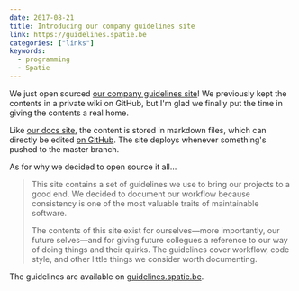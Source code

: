 ```yaml
---
date: 2017-08-21
title: Introducing our company guidelines site
link: https://guidelines.spatie.be
categories: ["links"]
keywords:
  - programming
  - Spatie
---
```


We just open sourced [our company guidelines site](https://guidelines.spatie.be)! We previously kept the contents in a private wiki on GitHub, but I'm glad we finally put the time in giving the contents a real home.

Like [our docs site](https://github.com/spatie/docs.spatie.be), the content is stored in markdown files, which can directly be edited [on GitHub](https://github.com/spatie/guidelines.spatie.be). The site deploys whenever something's pushed to the master branch.

As for why we decided to open source it all...

> This site contains a set of guidelines we use to bring our projects to a good end. We decided to document our workflow because consistency is one of the most valuable traits of maintainable software.
>
> The contents of this site exist for ourselves—more importantly, our future selves—and for giving future collegues a reference to our way of doing things and their quirks. The guidelines cover workflow, code style, and other little things we consider worth documenting.

The guidelines are available on [guidelines.spatie.be](https://guidelines.spatie.be).

